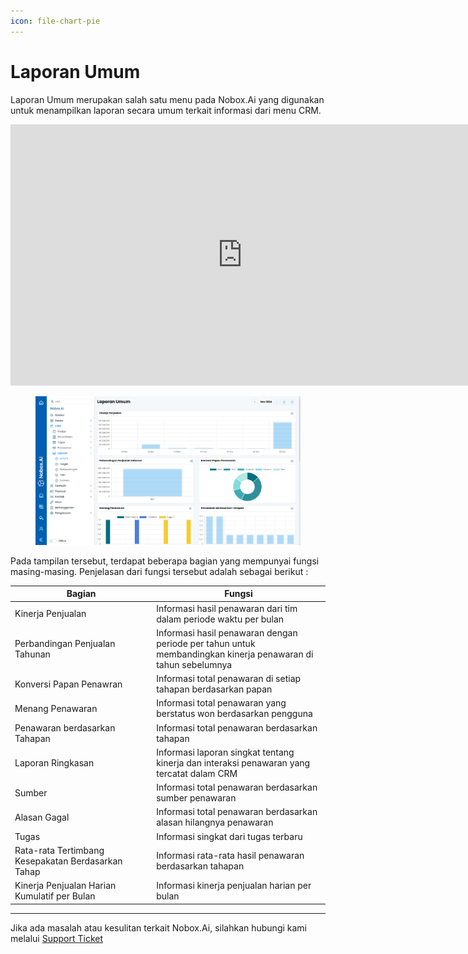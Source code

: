```yaml
---
icon: file-chart-pie
---
```


# Laporan Umum

Laporan Umum merupakan salah satu menu pada Nobox.Ai yang digunakan untuk menampilkan laporan secara umum terkait informasi dari menu CRM.


<iframe width="742" height="418" src="https://www.youtube.com/embed/Mx9CLZtzYTA" title="Pengenalan Tampilan NoBox" frameborder="0" allow="accelerometer; autoplay; clipboard-write; encrypted-media; gyroscope; picture-in-picture; web-share" referrerpolicy="strict-origin-when-cross-origin" allowfullscreen></iframe>


<figure><img src="../../.gitbook/assets/1. Laporan Umum.png" alt=""><figcaption></figcaption></figure>

Pada tampilan tersebut, terdapat beberapa bagian yang mempunyai fungsi masing-masing. Penjelasan dari fungsi tersebut adalah sebagai berikut :

<table><thead><tr><th width="212.20001220703125">Bagian</th><th>Fungsi</th></tr></thead><tbody><tr><td>Kinerja Penjualan</td><td>Informasi hasil penawaran dari tim dalam periode waktu per bulan</td></tr><tr><td>Perbandingan Penjualan Tahunan</td><td>Informasi hasil penawaran dengan periode per tahun untuk membandingkan kinerja penawaran di tahun sebelumnya</td></tr><tr><td>Konversi Papan Penawran</td><td>Informasi total penawaran di setiap tahapan berdasarkan papan</td></tr><tr><td>Menang Penawaran</td><td>Informasi total penawaran yang berstatus won berdasarkan pengguna</td></tr><tr><td>Penawaran berdasarkan Tahapan</td><td>Informasi total penawaran berdasarkan tahapan</td></tr><tr><td>Laporan Ringkasan</td><td>Informasi laporan singkat tentang kinerja dan interaksi penawaran yang tercatat dalam CRM</td></tr><tr><td>Sumber</td><td>Informasi total penawaran berdasarkan sumber penawaran</td></tr><tr><td>Alasan Gagal</td><td>Informasi total penawaran berdasarkan alasan hilangnya penawaran</td></tr><tr><td>Tugas</td><td>Informasi singkat dari tugas terbaru</td></tr><tr><td>Rata-rata Tertimbang Kesepakatan Berdasarkan Tahap</td><td>Informasi rata-rata hasil penawaran berdasarkan tahapan</td></tr><tr><td>Kinerja Penjualan Harian Kumulatif per Bulan</td><td>Informasi kinerja penjualan harian per bulan</td></tr></tbody></table>

***

Jika ada masalah atau kesulitan terkait Nobox.Ai, silahkan hubungi kami melalui [Support Ticket](https://crm.nobox.ai/clients/tickets)
